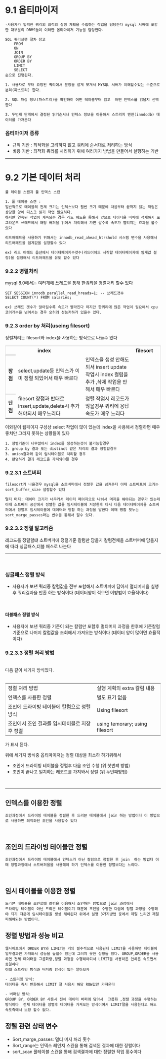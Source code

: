 # 9.1 옵티마이저     

    -사용자가 입력한 쿼리의 최적의 실행 계획을 수립하는 작업을 담당한다 mysql 서버에 포함한 대부분의 DBMS들이 이러한 옵티마이저 기능을 담당한다.

    SQL 쿼리실행 절차 참고     
        FROM 
        ON 
        JOIN 
        GROUP BY
        ORDER BY
        LIMIT 
        SELECT 
    순으로 진행된다.

    1. 사용자로 부터 요청된 쿼리에서 문장을 잘게 쪼개서 MYSQL 서버가 이해할수있는 수준으로 분리(파스트리) 한다.

    2. SQL 파싱 정보(파스트리)을 확인하여 어떤 테이블부터 읽고  어떤 인텍스를 읽을지 선택한다

    3. 두번째 단계에서 결정된 읽기순서나 인덱스 정보을 이용해서 스트리지 엔진(inndodb) 데이터를 가져온다

### 옵티마이저 종류

-  규칙 기반 : 최적화을 고려하지 않고 쿼리에 순서대로 처리하는 방식
-  비용 기반 : 최적화 쿼리를 처리하기 위해 여러가지 방법을 만들어서 실행하는 기반

-----------------------------------------

# 9.2 기본 데이터 처리
    
    풀 테이블 스캔과 풀 인덱스 스캔

    1. 풀 테이블 스캔 : 
    일반적으로 테이블의 전체 크기는 인덱스보다 훨씬 크기 때문에 처음부터 끝까지 읽는 작업은 상당한 양에 디스크 읽기 작업 필요하다.
    하지만 연속된 작업이 계속되는 경우 리드 헤드을 통해서 앞으로 데이터을 버퍼에 적재해서 포그라운드 쓰레드에서 해당 버퍼을 읽어서 처리해서 가면 갈수록 속도가 빨리지는 효과을 볼수 있다    

    리드어헤드을 사용하기 위해서는 innodb_read_ahead_htrshold 시스템 변수을 사용해서 리드어헤드을 임계값을 설정할수 있다 

    ex) 리드 어헤드 옵션에서 데이터페이지수갯수(리드어헤드 시작할 데이터페이지에 임계값 설정)을 설정해서 리드어헤드을 유도 할수 있다


### 9.2.2 병렬처리 

mysql 8.0에서는 여러개에 쓰레드을 통해 한쿼리을 병렬처리 할수 있다

    SET SESSION innodb_parallel_read_hreads=1; -- 쓰레드갯수 
    SELECT COUNT(*) FROM salaries; 

    ex) 쓰레드 갯수가 많아질수록 속도가 빨라진다 하지만 한쿼리에 많은 작업이 필요해서 cpu 코어개수을 넘어서는 경우 오히려 성능저하가 있을수 있다.


### 9.2.3 order by 처리(useing filesort)

정렬처리는 filesort와 index을 사용하는 방식으로 나눌수 있다
<table style="border:1px solid #cccc">
<tbody>
<tr>
    <th colspan=2>index <th>
    <th colspan=>filesort<th>
</tr>

<tr>
    <th>장점</th>      
    <td>
        select,update등 인덱스가 이미 정렬 되있어서
        매우 빠르다
    </td>
    <td>
        인덱스을 생성 안해도 되서 insert update 작업시 index 컬럼을 추가 ,삭제
        작업을 안해서 매우 빠르다
    </td>
</tr>
<tr>
    <th>단점</th>        
    <td>
        filesort 장점과 반대로 insert,update,delete시 추가해야되서 매우느리다
    </td>
    <td>
        정렬 작업시 레코드가 많을경우 쿼리에 응답속도가 매우 느리다
    </td>
</tr>
<thead>
<table>

이와같이 웹페이지 구성상 select 작업이 많이 있는데 index을 사용해서 정렬하면
매우 좋치만 그러지 못하는 상황들이 있다

    1. 정렬기준이 너무많아서 index를 생성하는것이 불가능할경우
    2. group by 결과 또는 distinct 같은 처리의 결과 정렬할경우
    3. union결과와 같이 임시테이블로 처리할 경우
    4. 랜덤하게 결과 레코드을 가져와야될 경우

### 9.2.3.1 소트버퍼
    filesort가 나올경우 mysql을 소트버퍼에서 정렬후 값을 넘겨준다 이때 소트버프에 크기는 sort_buffer_size 설정할수 있다

    멀티 머지: 데이터 크기가 너무커서 데이터 페이지으로 나눠서 머지을 해야되는 경우가 있는데 이때 소트버퍼 공간에서 정렬한 값을 임시테이블에 저장한후 다시 다음 데이터페이지을 소트버퍼에서 정렬후 임시테이블에 데이터와 병합 하는 과정을 말한다 이때 병합 횟누는 sort_marge_passes라는 변수을 통해서 알수 있다.


### 9.2.3.2 정렬 알고리즘
레코드를 정렬할떄 소트버퍼에 정렬기준 칼럼만 담을지 칼럼전체을 소트버퍼에 담을지에 따라  싱글패스,더블 패스로 나눈다


------------------------------------------------------------------------
<br>

### 싱글패스 정렬 방식

- 사용자가 보낸 쿼리중 칼럼값을 전부 포함해서 소트버퍼에 담아서 멀티머지을 실행후 쿼리결과을 반환 하는 방식이다 (데이터양이 적으면 이방법이 효율적이다)

<br>

#### 더블패스 정렬 방식
-  사용자에 보낸 쿼리중 기준이 되는 칼럼만 포함후 멀티머지 과정을 한후에 
기준칼럼 기준으로 나머지 칼럼값을 조회해서 가져오는 방식이다
(데이터 양이 많이면 효율적이다)

### 9.2.3.3 정렬 처리 방법
<br>
다음 같이 세가지 방식있다.
<table style="border:1px solid #cccc">
<tbody>
<tr>
    <td>
        정렬 처리 방법
    </td>
    <td>
        실행 계획의 extra 칼럼 내용
    </td>
</tr>
<tr>

<tr>
    <td>인덱스를 사용한 정렬</td>
    <td> 별도 표기 없음</td>
</tr>

<tr>
    <td>조인에 드라이빙 테이블에 칼럼으로 정렬 방식</td>
    <td>Using filesort</td>
</tr>

<tr>
    <td>조인에서 조인 결과를 임시테이블로 저장후 정렬</td>
    <td> using temorary; using filesort</td>
</tr>

</tbody>
</table>
가 표시 된다.

위에 세가지 방식중  옵티마이저는 정렬 대상을 최소하 하기위해서 

- 조인에 드라이빙 테이블을 정렬후 다음 조인 수행 (위 첫번쨰 방법)
- 조인이 끝나고 일치하는 레코드를 가져와서 정렬 (위 두번째방법)

<br>

-------------------------------

## 인덱스를 이용한 정렬

    조인과정에서 드라이빙 테이블을 정렬한 후 드리븐 테이블에서 join 하는 방법이다 이 방법으로 사용하면 최적화된 조인을 사용할수 있다

<br>

## 조인의 드라이빙 테이블만 정렬
    조인과정에서 드라이빙 테이블에서 인덱스가 아닌 칼럼으로 정렬한 후 join  하는 방법다 이때 정렬과정에서 소트버퍼을을 사용해야 하기 인덱스를 이용한 정렬보다는 느리다.

<br>

## 임시 테이블을 이용한 정렬
    드라븐 테이블을 조인할떄 칼럼을 이용해서 조인하는 방법으로 join 과정에서 
    드라이빙 테이블이 아닌 드리븐 테이블이기 때문에 조인을 수행한 다음에 정렬 과정을 수행해야 되기 떄문에 임시테이블을 생성 해야된다 위에서 설명 3가지방법 중에서 제일 느리면 제일 피해야되는 방법이다.


## 정렬 방법과 성능 비교

    웹사이트에서 ORDER BY와 LIMIT는 거의 필수적으로 사용된다 LIMIT을 사용하면 테이블에 일부결과만 가져와서 성능을 높힐수 있는데 그러치 못한 상황들 있다. GROUP,ORDER을 사용하면 전체 데이터을 그룹화랑,정렬 과정을 수행해야되서 LIMIT을 사용하든 안하든 속도면서 동일하다 
    이떄 스트리밍 방식과 버퍼링 방식이 있는 알아보자

    - 스트리밍 방식: 
    데이터을 즉시 반화해서 LIMIT 절 사용시 해당 ROW값만 가져온다

    - 버퍼링 방식: 
    GROUP BY, ORDER BY 사용시 전체 데이터 버퍼에 담아서  그룹화 ,정렬 과정을 수행하는 방식이다  전체 데이터을 정렬후 데이터을 가져오는 방식이여서 LIMIT절을 사용한다고 해도 속도측에서 보장 할수 없다.


## 정렬 관련 상태 변수

- Sort_marge_passes:  멀티 머지 처리 횟수
- Sort_range는 인덱스 레인지 스캔을 통해 검색된 결과에 대한 정렬이다
- sort_scan 풀테이블 스캔을 통해 검색결과에 대한 정렬한 작업 횟수이다




























                       






    




    
